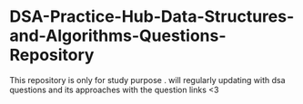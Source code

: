 # DSA-Practice-Hub-Data-Structures-and-Algorithms-Questions-Repository
This repository is only for study purpose . will regularly updating with dsa questions and its approaches with the question links <3
